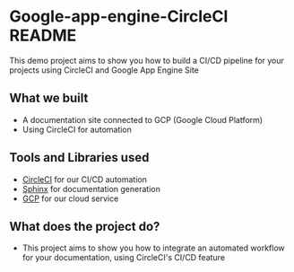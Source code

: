 # Google-app-engine-CircleCI README

This demo project aims to show you how to build a CI/CD pipeline for your projects using CircleCI and Google App Engine Site  

## What we built
* A documentation site connected to GCP (Google Cloud Platform)
* Using CircleCI for automation

## Tools and Libraries used

* [CircleCI](https://circleci.com/) for our CI/CD automation
* [Sphinx](https://www.sphinx-doc.org/en/master/) for documentation generation
* [GCP](https://cloud.google.com/gcp?utm_source=google&utm_medium=cpc&utm_campaign=emea-ng-all-en-bkws-all-all-trial-e-gcp-1011340&utm_content=text-ad-none-any-DEV_c-CRE_501794636587-ADGP_Hybrid+%7C+BKWS+-+EXA+%7C+Txt+~+GCP+~+General%23v2-KWID_43700061569959221-aud-1641092902540:kwd-26415313501-userloc_1010294&utm_term=KW_google+cloud+platform-NET_g-PLAC_&&gad_source=1&gclid=CjwKCAiAx_GqBhBQEiwAlDNAZmnpZ1smTjDIwh0PFBZ6hT-NNobPRD5uYG-SDpNd84A6eiw8ZiDMeRoCDkAQAvD_BwE&gclsrc=aw.ds&hl=en) for our cloud service

## What does the project do?
* This project aims to show you how to integrate an automated workflow for your documentation, using CircleCI's CI/CD feature
